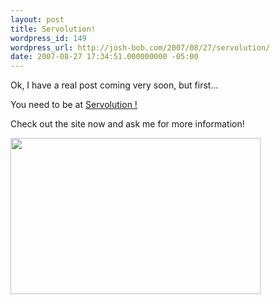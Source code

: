 ```yaml
---
layout: post
title: Servolution!
wordpress_id: 149
wordpress_url: http://josh-bob.com/2007/08/27/servolution/
date: 2007-08-27 17:34:51.000000000 -05:00
---
```

<a href="http://www.healingplacechurch.org/servolution" target="_blank">
</a>

Ok, I have a real post coming very soon, but first...

You need to be at <a href="http://www.healingplacechurch.org/servolution">Servolution !</a>

Check out the site now and ask me for more information!

<a href="http://www.healingplacechurch.org/servolution" target="_blank"><img src="http://www.healingplacechurch.org/servolution/images/banners/banner1.jpg" height="250" width="400" /></a>
